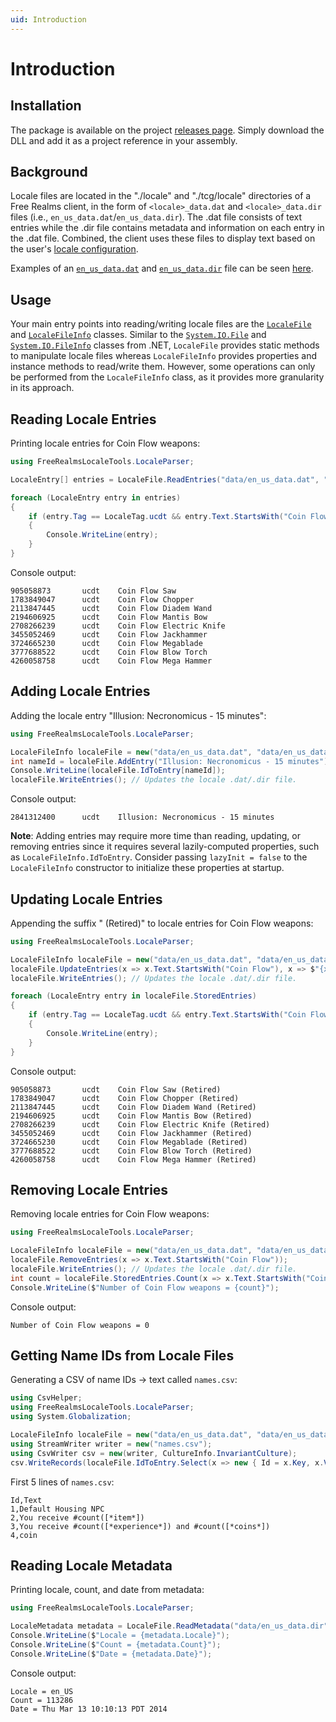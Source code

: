 ```yaml
---
uid: Introduction
---
```


<div class="article">

# Introduction

## Installation

The package is available on the project [releases page](https://github.com/Udaya-X2/FreeRealmsLocaleTools/releases).
Simply download the DLL and add it as a project reference in your assembly.

## Background

Locale files are located in the "./locale" and "./tcg/locale" directories of a
Free Realms client, in the form of `<locale>_data.dat` and `<locale>_data.dir`
files (i.e., `en_us_data.dat`/`en_us_data.dir`). The .dat file consists of text
entries while the .dir file contains metadata and information on each entry in
the .dat file. Combined, the client uses these files to display text based on
the user's [locale configuration](../api/FreeRealmsLocaleTools.LocaleParser.Locale.yml).

Examples of an [`en_us_data.dat`](https://raw.githubusercontent.com/Udaya-X2/FreeRealmsLocaleTools/refs/heads/main/test/FreeRealmsLocaleTools.Tests/data/en_us_data.dat) and [`en_us_data.dir`](https://raw.githubusercontent.com/Udaya-X2/FreeRealmsLocaleTools/refs/heads/main/test/FreeRealmsLocaleTools.Tests/data/en_us_data.dir) file can be seen [here](https://github.com/Udaya-X2/FreeRealmsLocaleTools/tree/main/test/FreeRealmsLocaleTools.Tests/data).

## Usage

Your main entry points into reading/writing locale files are the [`LocaleFile`](../api/FreeRealmsLocaleTools.LocaleParser.LocaleFile.yml) and [`LocaleFileInfo`](../api/FreeRealmsLocaleTools.LocaleParser.LocaleFileInfo.yml) classes.
Similar to the [`System.IO.File`](https://learn.microsoft.com/dotnet/api/system.io.file) and [`System.IO.FileInfo`](https://learn.microsoft.com/dotnet/api/system.io.fileinfo) classes from .NET, `LocaleFile` provides static methods to manipulate locale files whereas `LocaleFileInfo` provides properties and instance methods to read/write them.
However, some operations can only be performed from the `LocaleFileInfo` class, as it provides more granularity in its approach.

## Reading Locale Entries

Printing locale entries for Coin Flow weapons:

```cs
using FreeRealmsLocaleTools.LocaleParser;

LocaleEntry[] entries = LocaleFile.ReadEntries("data/en_us_data.dat", "data/en_us_data.dir");

foreach (LocaleEntry entry in entries)
{
    if (entry.Tag == LocaleTag.ucdt && entry.Text.StartsWith("Coin Flow"))
    {
        Console.WriteLine(entry);
    }
}
```

Console output:

```plaintext
905058873       ucdt    Coin Flow Saw
1783849047      ucdt    Coin Flow Chopper
2113847445      ucdt    Coin Flow Diadem Wand
2194606925      ucdt    Coin Flow Mantis Bow
2708266239      ucdt    Coin Flow Electric Knife
3455052469      ucdt    Coin Flow Jackhammer
3724665230      ucdt    Coin Flow Megablade
3777688522      ucdt    Coin Flow Blow Torch
4260058758      ucdt    Coin Flow Mega Hammer
```

## Adding Locale Entries

Adding the locale entry "Illusion: Necronomicus - 15 minutes":

```cs
using FreeRealmsLocaleTools.LocaleParser;

LocaleFileInfo localeFile = new("data/en_us_data.dat", "data/en_us_data.dir");
int nameId = localeFile.AddEntry("Illusion: Necronomicus - 15 minutes");
Console.WriteLine(localeFile.IdToEntry[nameId]);
localeFile.WriteEntries(); // Updates the locale .dat/.dir file.
```

Console output:

```plaintext
2841312400      ucdt    Illusion: Necronomicus - 15 minutes
```

**Note**: Adding entries may require more time than reading, updating, or removing entries since it requires several lazily-computed properties, such as `LocaleFileInfo.IdToEntry`. Consider passing `lazyInit = false` to the `LocaleFileInfo` constructor to initialize these properties at startup.

## Updating Locale Entries

Appending the suffix " (Retired)" to locale entries for Coin Flow weapons:

```cs
using FreeRealmsLocaleTools.LocaleParser;

LocaleFileInfo localeFile = new("data/en_us_data.dat", "data/en_us_data.dir");
localeFile.UpdateEntries(x => x.Text.StartsWith("Coin Flow"), x => $"{x.Text} (Retired)");
localeFile.WriteEntries(); // Updates the locale .dat/.dir file.

foreach (LocaleEntry entry in localeFile.StoredEntries)
{
    if (entry.Tag == LocaleTag.ucdt && entry.Text.StartsWith("Coin Flow"))
    {
        Console.WriteLine(entry);
    }
}
```

Console output:

```plaintext
905058873       ucdt    Coin Flow Saw (Retired)
1783849047      ucdt    Coin Flow Chopper (Retired)
2113847445      ucdt    Coin Flow Diadem Wand (Retired)
2194606925      ucdt    Coin Flow Mantis Bow (Retired)
2708266239      ucdt    Coin Flow Electric Knife (Retired)
3455052469      ucdt    Coin Flow Jackhammer (Retired)
3724665230      ucdt    Coin Flow Megablade (Retired)
3777688522      ucdt    Coin Flow Blow Torch (Retired)
4260058758      ucdt    Coin Flow Mega Hammer (Retired)
```

## Removing Locale Entries

Removing locale entries for Coin Flow weapons:

```cs
using FreeRealmsLocaleTools.LocaleParser;

LocaleFileInfo localeFile = new("data/en_us_data.dat", "data/en_us_data.dir");
localeFile.RemoveEntries(x => x.Text.StartsWith("Coin Flow"));
localeFile.WriteEntries(); // Updates the locale .dat/.dir file.
int count = localeFile.StoredEntries.Count(x => x.Text.StartsWith("Coin Flow"));
Console.WriteLine($"Number of Coin Flow weapons = {count}");
```

Console output:

```plaintext
Number of Coin Flow weapons = 0
```

## Getting Name IDs from Locale Files

Generating a CSV of name IDs -> text called `names.csv`:

```cs
using CsvHelper;
using FreeRealmsLocaleTools.LocaleParser;
using System.Globalization;

LocaleFileInfo localeFile = new("data/en_us_data.dat", "data/en_us_data.dir");
using StreamWriter writer = new("names.csv");
using CsvWriter csv = new(writer, CultureInfo.InvariantCulture);
csv.WriteRecords(localeFile.IdToEntry.Select(x => new { Id = x.Key, x.Value.Text }));
```

First 5 lines of `names.csv`:

```plaintext
Id,Text
1,Default Housing NPC
2,You receive #count([*item*])
3,You receive #count([*experience*]) and #count([*coins*])
4,coin
```

## Reading Locale Metadata

Printing locale, count, and date from metadata:

```cs
using FreeRealmsLocaleTools.LocaleParser;

LocaleMetadata metadata = LocaleFile.ReadMetadata("data/en_us_data.dir");
Console.WriteLine($"Locale = {metadata.Locale}");
Console.WriteLine($"Count = {metadata.Count}");
Console.WriteLine($"Date = {metadata.Date}");
```

Console output:

```plaintext
Locale = en_US
Count = 113286
Date = Thu Mar 13 10:10:13 PDT 2014
```

</div>
